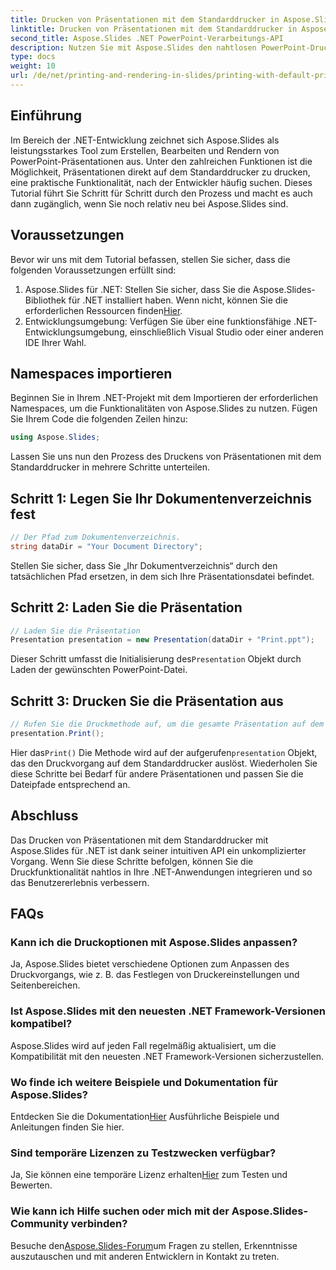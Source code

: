 ```yaml
---
title: Drucken von Präsentationen mit dem Standarddrucker in Aspose.Slides
linktitle: Drucken von Präsentationen mit dem Standarddrucker in Aspose.Slides
second_title: Aspose.Slides .NET PowerPoint-Verarbeitungs-API
description: Nutzen Sie mit Aspose.Slides den nahtlosen PowerPoint-Druck in .NET. Befolgen Sie unsere Schritt-für-Schritt-Anleitung für eine einfache Integration. Erweitern Sie jetzt die Funktionalität Ihrer Anwendung!
type: docs
weight: 10
url: /de/net/printing-and-rendering-in-slides/printing-with-default-printer/
---
```

## Einführung
Im Bereich der .NET-Entwicklung zeichnet sich Aspose.Slides als leistungsstarkes Tool zum Erstellen, Bearbeiten und Rendern von PowerPoint-Präsentationen aus. Unter den zahlreichen Funktionen ist die Möglichkeit, Präsentationen direkt auf dem Standarddrucker zu drucken, eine praktische Funktionalität, nach der Entwickler häufig suchen. Dieses Tutorial führt Sie Schritt für Schritt durch den Prozess und macht es auch dann zugänglich, wenn Sie noch relativ neu bei Aspose.Slides sind.
## Voraussetzungen
Bevor wir uns mit dem Tutorial befassen, stellen Sie sicher, dass die folgenden Voraussetzungen erfüllt sind:
1.  Aspose.Slides für .NET: Stellen Sie sicher, dass Sie die Aspose.Slides-Bibliothek für .NET installiert haben. Wenn nicht, können Sie die erforderlichen Ressourcen finden[Hier](https://releases.aspose.com/slides/net/).
2. Entwicklungsumgebung: Verfügen Sie über eine funktionsfähige .NET-Entwicklungsumgebung, einschließlich Visual Studio oder einer anderen IDE Ihrer Wahl.
## Namespaces importieren
Beginnen Sie in Ihrem .NET-Projekt mit dem Importieren der erforderlichen Namespaces, um die Funktionalitäten von Aspose.Slides zu nutzen. Fügen Sie Ihrem Code die folgenden Zeilen hinzu:
```csharp
using Aspose.Slides;
```
Lassen Sie uns nun den Prozess des Druckens von Präsentationen mit dem Standarddrucker in mehrere Schritte unterteilen.
## Schritt 1: Legen Sie Ihr Dokumentenverzeichnis fest
```csharp
// Der Pfad zum Dokumentenverzeichnis.
string dataDir = "Your Document Directory";
```
Stellen Sie sicher, dass Sie „Ihr Dokumentverzeichnis“ durch den tatsächlichen Pfad ersetzen, in dem sich Ihre Präsentationsdatei befindet.
## Schritt 2: Laden Sie die Präsentation
```csharp
// Laden Sie die Präsentation
Presentation presentation = new Presentation(dataDir + "Print.ppt");
```
 Dieser Schritt umfasst die Initialisierung des`Presentation` Objekt durch Laden der gewünschten PowerPoint-Datei.
## Schritt 3: Drucken Sie die Präsentation aus
```csharp
// Rufen Sie die Druckmethode auf, um die gesamte Präsentation auf dem Standarddrucker zu drucken
presentation.Print();
```
 Hier das`Print()` Die Methode wird auf der aufgerufen`presentation` Objekt, das den Druckvorgang auf dem Standarddrucker auslöst.
Wiederholen Sie diese Schritte bei Bedarf für andere Präsentationen und passen Sie die Dateipfade entsprechend an.
## Abschluss
Das Drucken von Präsentationen mit dem Standarddrucker mit Aspose.Slides für .NET ist dank seiner intuitiven API ein unkomplizierter Vorgang. Wenn Sie diese Schritte befolgen, können Sie die Druckfunktionalität nahtlos in Ihre .NET-Anwendungen integrieren und so das Benutzererlebnis verbessern.
## FAQs
### Kann ich die Druckoptionen mit Aspose.Slides anpassen?
Ja, Aspose.Slides bietet verschiedene Optionen zum Anpassen des Druckvorgangs, wie z. B. das Festlegen von Druckereinstellungen und Seitenbereichen.
### Ist Aspose.Slides mit den neuesten .NET Framework-Versionen kompatibel?
Aspose.Slides wird auf jeden Fall regelmäßig aktualisiert, um die Kompatibilität mit den neuesten .NET Framework-Versionen sicherzustellen.
### Wo finde ich weitere Beispiele und Dokumentation für Aspose.Slides?
 Entdecken Sie die Dokumentation[Hier](https://reference.aspose.com/slides/net/) Ausführliche Beispiele und Anleitungen finden Sie hier.
### Sind temporäre Lizenzen zu Testzwecken verfügbar?
 Ja, Sie können eine temporäre Lizenz erhalten[Hier](https://purchase.aspose.com/temporary-license/) zum Testen und Bewerten.
### Wie kann ich Hilfe suchen oder mich mit der Aspose.Slides-Community verbinden?
 Besuche den[Aspose.Slides-Forum](https://forum.aspose.com/c/slides/11)um Fragen zu stellen, Erkenntnisse auszutauschen und mit anderen Entwicklern in Kontakt zu treten.